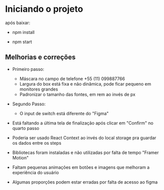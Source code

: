 # Iniciando o projeto

após baixar:

- npm install

- npm start

## Melhorias e correções

- Primeiro passo:

  - Máscara no campo de telefone +55 (11) 099887766
  - Largura do box está fixa e não dinâmica, pode ficar pequeno em monitores grandes
  - Padronizar o tamanho das fontes, em rem ao invés de px

- Segundo Passo:

  - O input de switch está diferente do "Figma"

- Está faltando a última tela de finalização após clicar em "Confirm" no quarto passo
- Poderia ser usado React Context ao invés do local storage pra guardar os dados entre os steps
- Bibliotecas foram instaladas e não utilizadas por falta de tempo "Framer Motion"
- Faltam pequenas animações em botões e imagens que melhoram a experiência do usuário
- Algumas proporções podem estar erradas por falta de acesso ao figma

